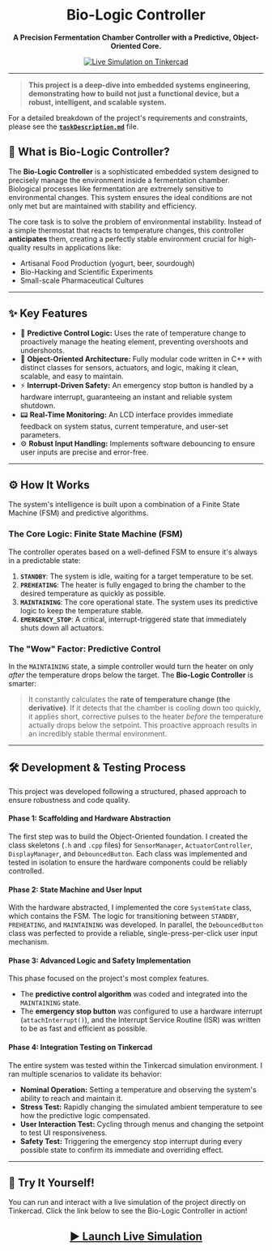 <div align="center">
  <h1>Bio-Logic Controller</h1>
  <p>
    <strong>A Precision Fermentation Chamber Controller with a Predictive, Object-Oriented Core.</strong>
  </p>
  <a href="https://www.tinkercad.com/things/iKqZgCNgBgO-bio-logic-controller">
    <img src="https://img.shields.io/badge/Tinkercad-Live%20Simulation-F96434?style=for-the-badge&logo=tinkercad" alt="Live Simulation on Tinkercad"/>
  </a>
</div>

---

> **This project is a deep-dive into embedded systems engineering, demonstrating how to build not just a functional device, but a robust, intelligent, and scalable system.**

For a detailed breakdown of the project's requirements and constraints, please see the [**`taskDescription.md`**](./taskDescription.md) file.

## 🔬 What is Bio-Logic Controller?

The **Bio-Logic Controller** is a sophisticated embedded system designed to precisely manage the environment inside a fermentation chamber. Biological processes like fermentation are extremely sensitive to environmental changes. This system ensures the ideal conditions are not only met but are maintained with stability and efficiency.

The core task is to solve the problem of environmental instability. Instead of a simple thermostat that reacts to temperature changes, this controller **anticipates** them, creating a perfectly stable environment crucial for high-quality results in applications like:
*   Artisanal Food Production (yogurt, beer, sourdough)
*   Bio-Hacking and Scientific Experiments
*   Small-scale Pharmaceutical Cultures

---

## ✨ Key Features

*   🧠 **Predictive Control Logic:** Uses the rate of temperature change to proactively manage the heating element, preventing overshoots and undershoots.
*   🧱 **Object-Oriented Architecture:** Fully modular code written in C++ with distinct classes for sensors, actuators, and logic, making it clean, scalable, and easy to maintain.
*   ⚡ **Interrupt-Driven Safety:** An emergency stop button is handled by a hardware interrupt, guaranteeing an instant and reliable system shutdown.
*   📟 **Real-Time Monitoring:** An LCD interface provides immediate feedback on system status, current temperature, and user-set parameters.
*   ⚙️ **Robust Input Handling:** Implements software debouncing to ensure user inputs are precise and error-free.

---

## ⚙️ How It Works

The system's intelligence is built upon a combination of a Finite State Machine (FSM) and predictive algorithms.

### The Core Logic: Finite State Machine (FSM)
The controller operates based on a well-defined FSM to ensure it's always in a predictable state:
1.  **`STANDBY`**: The system is idle, waiting for a target temperature to be set.
2.  **`PREHEATING`**: The heater is fully engaged to bring the chamber to the desired temperature as quickly as possible.
3.  **`MAINTAINING`**: The core operational state. The system uses its predictive logic to keep the temperature stable.
4.  **`EMERGENCY_STOP`**: A critical, interrupt-triggered state that immediately shuts down all actuators.

### The "Wow" Factor: Predictive Control
In the `MAINTAINING` state, a simple controller would turn the heater on only *after* the temperature drops below the target. The **Bio-Logic Controller** is smarter:
> It constantly calculates the **rate of temperature change (the derivative)**. If it detects that the chamber is cooling down too quickly, it applies short, corrective pulses to the heater *before* the temperature actually drops below the setpoint. This proactive approach results in an incredibly stable thermal environment.

---

## 🛠️ Development & Testing Process

This project was developed following a structured, phased approach to ensure robustness and code quality.

#### **Phase 1: Scaffolding and Hardware Abstraction**
The first step was to build the Object-Oriented foundation. I created the class skeletons (`.h` and `.cpp` files) for `SensorManager`, `ActuatorController`, `DisplayManager`, and `DebouncedButton`. Each class was implemented and tested in isolation to ensure the hardware components could be reliably controlled.

#### **Phase 2: State Machine and User Input**
With the hardware abstracted, I implemented the core `SystemState` class, which contains the FSM. The logic for transitioning between `STANDBY`, `PREHEATING`, and `MAINTAINING` was developed. In parallel, the `DebouncedButton` class was perfected to provide a reliable, single-press-per-click user input mechanism.

#### **Phase 3: Advanced Logic and Safety Implementation**
This phase focused on the project's most complex features.
*   The **predictive control algorithm** was coded and integrated into the `MAINTAINING` state.
*   The **emergency stop button** was configured to use a hardware interrupt (`attachInterrupt()`), and the Interrupt Service Routine (ISR) was written to be as fast and efficient as possible.

#### **Phase 4: Integration Testing on Tinkercad**
The entire system was tested within the Tinkercad simulation environment. I ran multiple scenarios to validate its behavior:
*   **Nominal Operation:** Setting a temperature and observing the system's ability to reach and maintain it.
*   **Stress Test:** Rapidly changing the simulated ambient temperature to see how the predictive logic compensated.
*   **User Interaction Test:** Cycling through menus and changing the setpoint to test UI responsiveness.
*   **Safety Test:** Triggering the emergency stop interrupt during every possible state to confirm its immediate and overriding effect.

---

## 🚀 Try It Yourself!

You can run and interact with a live simulation of the project directly on Tinkercad. Click the link below to see the Bio-Logic Controller in action!

<div align="center">
  <a href="https://www.tinkercad.com/things/iKqZgCNgBgO-bio-logic-controller">
    <h2>▶️ Launch Live Simulation</h2>
  </a>
</div>
